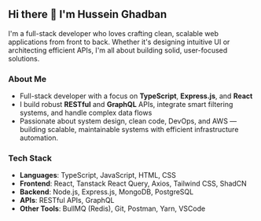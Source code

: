 ## Hi there 👋 I'm Hussein Ghadban

I'm a full-stack developer who loves crafting clean, scalable web applications from front to back. Whether it's designing intuitive UI or architecting efficient APIs, I'm all about building solid, user-focused solutions.

### About Me
-  Full-stack developer with a focus on **TypeScript**, **Express.js**, and **React**
-  I build robust **RESTful** and **GraphQL** APIs, integrate smart filtering systems, and handle complex data flows
-  Passionate about system design, clean code, DevOps, and AWS — building scalable, maintainable systems with efficient infrastructure automation.

### Tech Stack
- **Languages**: TypeScript, JavaScript, HTML, CSS
- **Frontend**: React, Tanstack React Query, Axios, Tailwind CSS, ShadCN
- **Backend**: Node.js, Express.js, MongoDB, PostgreSQL
- **APIs**: RESTful APIs, GraphQL
- **Other Tools**: BullMQ (Redis), Git, Postman, Yarn, VSCode
